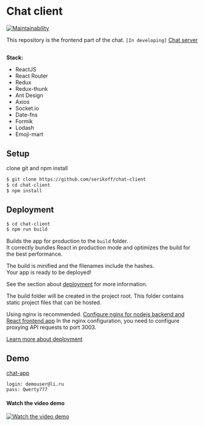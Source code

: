 
# Сhat client
[![Maintainability](https://api.codeclimate.com/v1/badges/05ee95200bd6dd123f97/maintainability)](https://codeclimate.com/github/serikoff/chat-client/maintainability)


This repository is the frontend part of the chat. `[In developing]`
[Chat server](https://github.com/serikoff/chat-server)

##
  **Stack:**
-   ReactJS
-   React Router
-   Redux
-   Redux-thunk
-   Ant Design
-   Axios
-   Socket.io
-   Date-fns
-   Formik
-   Lodash
-   Emoji-mart

##  Setup

clone git and npm install
```sh
$ git clone https://github.com/serikoff/chat-client
$ cd chat-client
$ npm install
```

##  Deployment
```sh
$ cd chat-client
$ npm run build
```

Builds the app for production to the `build` folder.<br />
It correctly bundles React in production mode and optimizes the build for the best performance.

The build is minified and the filenames include the hashes.<br />
Your app is ready to be deployed!

See the section about [deployment](https://facebook.github.io/create-react-app/docs/deployment) for more information.

The build folder will be created in the project root.
This folder contains static project files that can be hosted.

Using nginx is recommended.
[Configure nginx for nodejs backend and React frontend app](https://www.digitalocean.com/community/questions/configure-nginx-for-nodejs-backend-and-react-frontend-app)
In the nginx configuration, you need to configure proxying API requests to port 3003.

[Learn more about deployment](https://facebook.github.io/create-react-app/docs/deployment)


## Demo
[chat-app](http://chat-app.website/)

```
login: demouser@li.ru
pass: Qwerty777
```

#### Watch the video demo

[![Watch the video demo](https://res.cloudinary.com/serikoff/image/upload/v1580662690/%D0%A1%D0%BD%D0%B8%D0%BC%D0%BE%D0%BA_%D1%8D%D0%BA%D1%80%D0%B0%D0%BD%D0%B0_2020-02-02_%D0%B2_19.57.41_lax7xm.png)](https://res.cloudinary.com/serikoff/video/upload/v1580661654/Demo_gafzqg.mp4)
